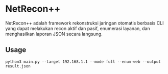 # NetRecon++

NetRecon++ adalah framework rekonstruksi jaringan otomatis berbasis CLI yang dapat melakukan recon aktif dan pasif, enumerasi layanan, dan menghasilkan laporan JSON secara langsung.

## Usage
```
python3 main.py --target 192.168.1.1 --mode full --enum-web --output result.json
```
